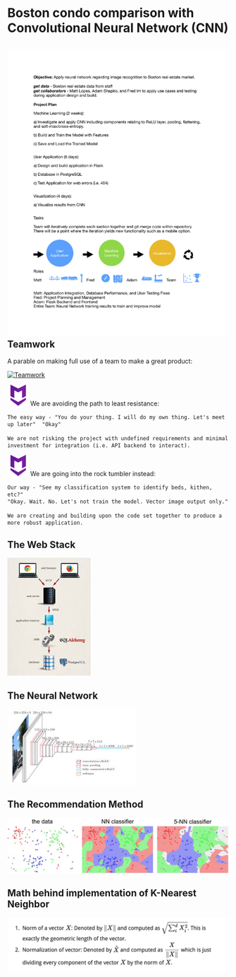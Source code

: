 Boston condo comparison with Convolutional Neural Network (CNN)
======
![picture](/img/finalplan.png)
Teamwork
---
A parable on making full use of a team to make a great product:

[![Teamwork](https://i.imgur.com/OORFH52.jpg)](https://www.youtube.com/watch?v=K-Yv-UdsmSo "Teamwork")

![alt text][logo] We are avoiding the path to least resistance: 
```
The easy way - "You do your thing. I will do my own thing. Let's meet up later"  "Okay"

We are not risking the project with undefined requirements and minimal
investment for integration (i.e. API backend to interact).
```

![alt text][logo] We are going into the rock tumbler instead: 
```
Our way - "See my classification system to identify beds, kithen, etc?"
"Okay. Wait. No. Let's not train the model. Vector image output only."   

We are creating and building upon the code set together to produce a more robust application. 
```
[logo]: https://github.com/adam-p/markdown-here/raw/master/src/common/images/icon48.png "Logo Title Text"


The Web Stack
---
![picture](/img/stack.png)


The Neural Network 
---
![picture](/img/vgg.png)


The Recommendation Method
---
![picture](/img/knn.png)

Math behind implementation of K-Nearest Neighbor
---
![picture](/img/euclidmath.png)



